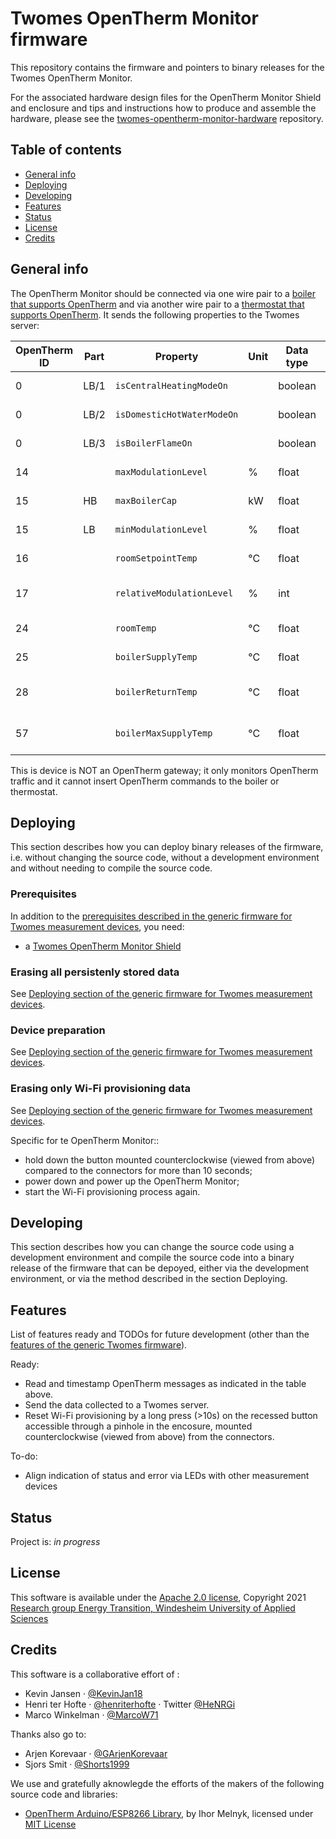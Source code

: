 # Twomes OpenTherm Monitor firmware
This repository contains the firmware and pointers to binary releases for the  Twomes OpenTherm Monitor. 

For the associated hardware design files for the OpenTherm Monitor Shield and enclosure and tips and instructions how to produce and assemble the hardware, please see the [twomes-opentherm-monitor-hardware](https://github.com/energietransitie/twomes-opentherm-monitor-hardware) repository. 

## Table of contents
* [General info](#general-info)
* [Deploying](#deploying)
* [Developing](#developing) 
* [Features](#features)
* [Status](#status)
* [License](#license)
* [Credits](#credits)

## General info
The OpenTherm Monitor should be connected via one wire pair to a [boiler that supports OpenTherm](https://www.otgw.tclcode.com/matrix.cgi#boilers) and via another wire pair to a [thermostat that supports OpenTherm](https://www.otgw.tclcode.com/matrix.cgi#thermostats). It sends the following properties to the Twomes server:

| OpenTherm ID | Part | Property                   | Unit | Data type | Description               |
| ------------ | ---- | -------------------------- | ---- | --------- | ------------------------- |
| 0            | LB/1 | `isCentralHeatingModeOn`   |      | boolean   | STATUS/CH mode            |
| 0            | LB/2 | `isDomesticHotWaterModeOn` |      | boolean   | STATUS/DHW mode           |
| 0            | LB/3 | `isBoilerFlameOn`          |      | boolean   | STATUS /Flame status      |
| 14           |      | `maxModulationLevel`       | %    | float     | CAPACITY SETTING          |
| 15           | HB   | `maxBoilerCap`             | kW   | float     | MAX CAPACITY              |
| 15           | LB   | `minModulationLevel`       | %    | float     | MIN-MOD-LEVEL             |
| 16           |      | `roomSetpointTemp`         | °C   | float     | ROOM SETPOINT             |
| 17           |      | `relativeModulationLevel`  | %    | int       | RELATIVE MODULATION LEVEL |
| 24           |      | `roomTemp`                 | °C   | float     | ROOM TEMPERATURE          |
| 25           |      | `boilerSupplyTemp`         | °C   | float     | BOILER WATER TEMP.        |
| 28           |      | `boilerReturnTemp`         | °C   | float     | RETURN WATER TEMPERATURE  |
| 57           |      | `boilerMaxSupplyTemp`      | °C   | float     | MAX CH WATER SETPOINT     |

This is device  is NOT an OpenTherm gateway; it only monitors OpenTherm traffic and it cannot insert OpenTherm commands to the boiler or thermostat.

## Deploying
This section describes how you can deploy binary releases of the firmware, i.e. without changing the source code, without a development environment and without needing to compile the source code.

### Prerequisites
In addition to the [prerequisites described in the generic firmware for Twomes measurement devices](https://github.com/energietransitie/twomes-generic-esp-firmware#prerequisites), you need:
* a [Twomes OpenTherm Monitor Shield](https://github.com/energietransitie/twomes-opentherm-monitor-hardware)

### Erasing all persistenly stored data
See [Deploying section of the generic firmware for Twomes measurement devices](https://github.com/energietransitie/twomes-generic-esp-firmware#deploying).

### Device preparation
See [Deploying section of the generic firmware for Twomes measurement devices](https://github.com/energietransitie/twomes-generic-esp-firmware#deploying).

### Erasing only Wi-Fi provisioning data
See [Deploying section of the generic firmware for Twomes measurement devices](https://github.com/energietransitie/twomes-generic-esp-firmware#deploying).

Specific for te OpenTherm Monitor::
* hold down the button mounted counterclockwise (viewed from above) compared to the connectors for more than 10 seconds;
* power down and power up the OpenTherm Monitor;
* start the Wi-Fi provisioning process again. 

## Developing
This section describes how you can change the source code using a development environment and compile the source code into a binary release of the firmware that can be depoyed, either via the development environment, or via the method described in the section Deploying.

## Features
List of features ready and TODOs for future development (other than the [features of the generic Twomes firmware](https://github.com/energietransitie/twomes-generic-esp-firmware#features)). 

Ready:
* Read and timestamp OpenTherm messages as indicated in the table above.
* Send the data collected to a Twomes server.
* Reset Wi-Fi provisioning by a long press (>10s) on the recessed button accessible through a pinhole in the encosure, mounted counterclockwise (viewed from above) from the connectors. 

To-do:
* Align indication of status and error via LEDs with other measurement devices

## Status
Project is: _in progress_

## License
This software is available under the [Apache 2.0 license](./LICENSE), Copyright 2021 [Research group Energy Transition, Windesheim University of Applied Sciences](https://windesheim.nl/energietransitie) 

## Credits
This software is a collaborative effort of :
* Kevin Jansen ·  [@KevinJan18](https://github.com/KevinJan18)
* Henri ter Hofte · [@henriterhofte](https://github.com/henriterhofte) · Twitter [@HeNRGi](https://twitter.com/HeNRGi)
* Marco Winkelman · [@MarcoW71](https://github.com/MarcoW71)

Thanks also go to:
* Arjen Korevaar ·  [@GArjenKorevaar](https://github.com/ArjenKorevaar)
* Sjors Smit ·  [@Shorts1999](https://github.com/Shorts1999)

We use and gratefully aknowlegde the efforts of the makers of the following source code and libraries:
* [OpenTherm Arduino/ESP8266 Library](https://github.com/ihormelnyk/opentherm_library/), by Ihor Melnyk, licensed under [MIT License](https://github.com/ihormelnyk/opentherm_library/blob/master/LICENSE)
